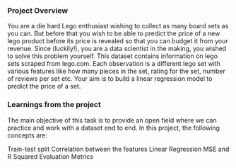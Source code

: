 ### Project Overview

 You are a die hard Lego enthusiast wishing to collect as many board sets as you can. But before that you wish to be able to predict the price of a new lego product before its price is revealed so that you can budget it from your revenue. Since (luckily!), you are a data scientist in the making, you wished to solve this problem yourself. This dataset contains information on lego sets scraped from lego.com. Each observation is a different lego set with various features like how many pieces in the set, rating for the set, number of reviews per set etc. Your aim is to build a linear regression model to predict the price of a set. 


### Learnings from the project

 The main objective of this task is to provide an open field where we can practice and work with a dataset end to end. In this project, the following concepts are:

Train-test split
Correlation between the features
Linear Regression
MSE and R Squared 
 Evaluation Metrics



